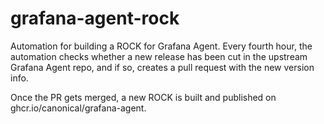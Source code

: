 # grafana-agent-rock

Automation for building a ROCK for Grafana Agent. Every fourth hour, the automation checks whether 
a new release has been cut in the upstream Grafana Agent repo, and if so, creates a pull request with 
the new version info.

Once the PR gets merged, a new ROCK is built and published on ghcr.io/canonical/grafana-agent.
